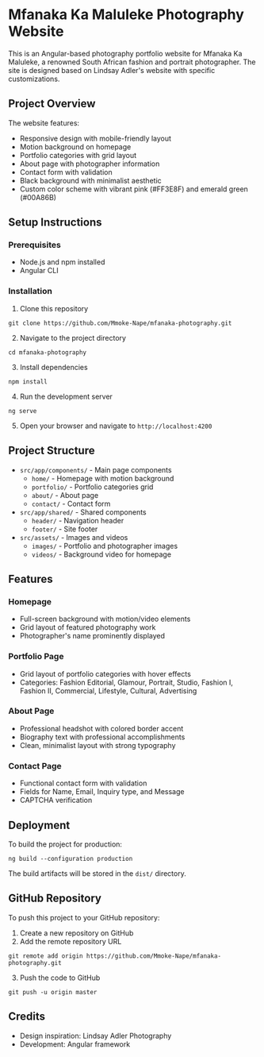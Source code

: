 # Mfanaka Ka Maluleke Photography Website

This is an Angular-based photography portfolio website for Mfanaka Ka Maluleke, a renowned South African fashion and portrait photographer. The site is designed based on Lindsay Adler's website with specific customizations.

## Project Overview

The website features:
- Responsive design with mobile-friendly layout
- Motion background on homepage
- Portfolio categories with grid layout
- About page with photographer information
- Contact form with validation
- Black background with minimalist aesthetic
- Custom color scheme with vibrant pink (#FF3E8F) and emerald green (#00A86B)

## Setup Instructions

### Prerequisites
- Node.js and npm installed
- Angular CLI

### Installation
1. Clone this repository
```
git clone https://github.com/Mmoke-Nape/mfanaka-photography.git
```

2. Navigate to the project directory
```
cd mfanaka-photography
```

3. Install dependencies
```
npm install
```

4. Run the development server
```
ng serve
```

5. Open your browser and navigate to `http://localhost:4200`

## Project Structure

- `src/app/components/` - Main page components
  - `home/` - Homepage with motion background
  - `portfolio/` - Portfolio categories grid
  - `about/` - About page
  - `contact/` - Contact form
- `src/app/shared/` - Shared components
  - `header/` - Navigation header
  - `footer/` - Site footer
- `src/assets/` - Images and videos
  - `images/` - Portfolio and photographer images
  - `videos/` - Background video for homepage

## Features

### Homepage
- Full-screen background with motion/video elements
- Grid layout of featured photography work
- Photographer's name prominently displayed

### Portfolio Page
- Grid layout of portfolio categories with hover effects
- Categories: Fashion Editorial, Glamour, Portrait, Studio, Fashion I, Fashion II, Commercial, Lifestyle, Cultural, Advertising

### About Page
- Professional headshot with colored border accent
- Biography text with professional accomplishments
- Clean, minimalist layout with strong typography

### Contact Page
- Functional contact form with validation
- Fields for Name, Email, Inquiry type, and Message
- CAPTCHA verification

## Deployment

To build the project for production:

```
ng build --configuration production
```

The build artifacts will be stored in the `dist/` directory.

## GitHub Repository

To push this project to your GitHub repository:

1. Create a new repository on GitHub
2. Add the remote repository URL
```
git remote add origin https://github.com/Mmoke-Nape/mfanaka-photography.git
```
3. Push the code to GitHub
```
git push -u origin master
```

## Credits

- Design inspiration: Lindsay Adler Photography
- Development: Angular framework
